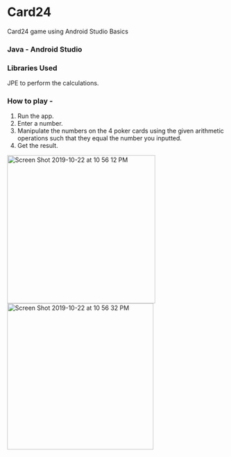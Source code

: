 # Card24
 Card24 game using Android Studio Basics
 
 ### Java - Android Studio
 
 ### Libraries Used
 JPE to perform the calculations. 
 
 ### How to play - 
 1. Run the app.
 2. Enter a number.
 3. Manipulate the numbers on the 4 poker cards using the given arithmetic operations such that they equal the number you inputted.  
 4. Get the result. 
 
 <img width="341" alt="Screen Shot 2019-10-22 at 10 56 12 PM" src="https://user-images.githubusercontent.com/52031921/67299503-57f55d00-f51f-11e9-9748-6e818ed32eba.png"><img width="337" alt="Screen Shot 2019-10-22 at 10 56 32 PM" src="https://user-images.githubusercontent.com/52031921/67299662-8a9f5580-f51f-11e9-8bf8-e74b97d105c6.png">
